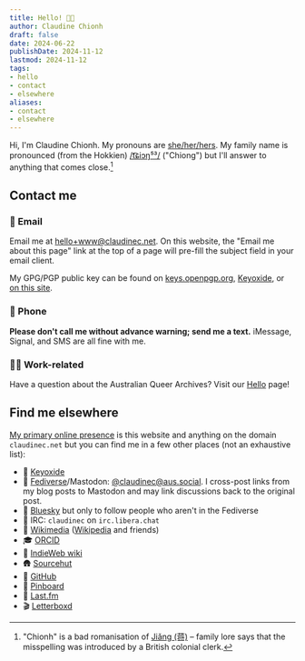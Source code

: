 ```yaml
---
title: Hello! 👋🏼
author: Claudine Chionh
draft: false
date: 2024-06-22
publishDate: 2024-11-12
lastmod: 2024-11-12
tags:
- hello
- contact
- elsewhere
aliases:
- contact
- elsewhere
---
```


Hi, I'm Claudine Chionh. My pronouns are [she/her/hers](https://pronouns.within.lgbt/she/her). My family name is pronounced (from the Hokkien) [/t͡ɕiɔŋ⁵³/](https://en.wiktionary.org/wiki/蔣#Pronunciation_1) ("Chiong") but I'll answer to anything that comes close.[^chionh]

[^chionh]: "Chionh" is a bad romanisation of [Jiǎng (蒋)](https://en.wikipedia.org/wiki/Ji%C7%8Eng_(surname)) – family lore says that the misspelling was introduced by a British colonial clerk.

## Contact me

### :email: Email

Email me at [hello+www@claudinec.net](mailto:hello+www@claudinec.net). On this website, the "Email me about this page" link at the top of a page will pre-fill the subject field in your email client.

My GPG/PGP public key can be found on [keys.openpgp.org](https://keys.openpgp.org), [Keyoxide](https://keyoxide.org/8B825A69DFB6DED67697C7EB19611CA3BA9E8059), or [on this site](/pubkey.asc).

### :iphone: Phone

**Please don't call me without advance warning; send me a text.** iMessage, Signal, and SMS are all fine with me.

### :rainbow_flag: Work-related

Have a question about the Australian Queer Archives? Visit our [Hello](https://queerarchives.org.au/hello/) page!

## Find me elsewhere

[My primary online presence](https://indieweb.org/POSSE) is this website and anything on the domain `claudinec.net` but you can find me in a few other places (not an exhaustive list):

* :key: [Keyoxide](https://keyoxide.org/8B825A69DFB6DED67697C7EB19611CA3BA9E8059)
* :mammoth: [Fediverse](/library/fediverse)/Mastodon: [@claudinec@aus.social](https://aus.social/@claudinec). I cross-post links from my blog posts to Mastodon and may link discussions back to the original post.
* :butterfly: [Bluesky](https://bsky.app/profile/claudinec.bsky.social) but only to follow people who aren't in the Fediverse
* :speech_balloon: IRC: `claudinec` on `irc.libera.chat`
* :book: [Wikimedia](https://meta.wikimedia.org/wiki/User:ClaudineChionh) ([Wikipedia](https://en.wikipedia.org/wiki/User:ClaudineChionh) and friends)
* :mortar_board: [ORCID](https://orcid.org/0000-0001-5916-0277)
* :toolbox: [IndieWeb wiki](https://indieweb.org/User:Www.claudinec.net)
* :hut: [Sourcehut](https://sr.ht/~claudinec/)
* :octopus: [GitHub](https://github.com/claudinec)
* :bookmark: [Pinboard](https://pinboard.in/u:claudinec)
* :musical_note: [Last.fm](https://www.last.fm/user/claudinec)
* :clapper: [Letterboxd](https://letterboxd.com/claudinechionh/)
